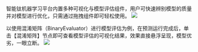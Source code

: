 智能钛机器学习平台内置多种可视化与模型评估组件，用户可快速辨别模型的质量并对模型进行优化，只需通过拖拽组件即可轻松使用。
![](https://main.qcloudimg.com/raw/38869f4f9f6c6f6cef425ce862540e9f.png)

以使用混淆矩阵（BinaryEvaluator）进行模型评估为例，在预测运行完成后，单击【混淆矩阵】节点即可查看模型评估的可视化结果，效果直接悬浮呈现，模型优劣，一眼立断。 
![](https://main.qcloudimg.com/raw/e7316ee3367f97f2521af2b182b13bc5.png)
